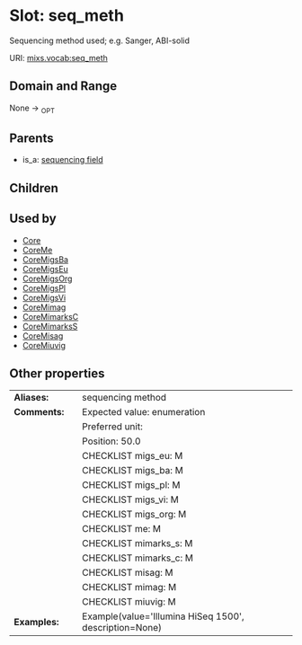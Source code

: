 
# Slot: seq_meth


Sequencing method used; e.g. Sanger, ABI-solid

URI: [mixs.vocab:seq_meth](https://w3id.org/mixs/vocab/seq_meth)


## Domain and Range

None ->  <sub>OPT</sub> 

## Parents

 *  is_a: [sequencing field](sequencing_field.md)

## Children


## Used by

 * [Core](Core.md)
 * [CoreMe](CoreMe.md)
 * [CoreMigsBa](CoreMigsBa.md)
 * [CoreMigsEu](CoreMigsEu.md)
 * [CoreMigsOrg](CoreMigsOrg.md)
 * [CoreMigsPl](CoreMigsPl.md)
 * [CoreMigsVi](CoreMigsVi.md)
 * [CoreMimag](CoreMimag.md)
 * [CoreMimarksC](CoreMimarksC.md)
 * [CoreMimarksS](CoreMimarksS.md)
 * [CoreMisag](CoreMisag.md)
 * [CoreMiuvig](CoreMiuvig.md)

## Other properties

|  |  |  |
| --- | --- | --- |
| **Aliases:** | | sequencing method |
| **Comments:** | | Expected value: enumeration |
|  | | Preferred unit:  |
|  | | Position: 50.0 |
|  | | CHECKLIST migs_eu: M |
|  | | CHECKLIST migs_ba: M |
|  | | CHECKLIST migs_pl: M |
|  | | CHECKLIST migs_vi: M |
|  | | CHECKLIST migs_org: M |
|  | | CHECKLIST me: M |
|  | | CHECKLIST mimarks_s: M |
|  | | CHECKLIST mimarks_c: M |
|  | | CHECKLIST misag: M |
|  | | CHECKLIST mimag: M |
|  | | CHECKLIST miuvig: M |
| **Examples:** | | Example(value='Illumina HiSeq 1500', description=None) |


